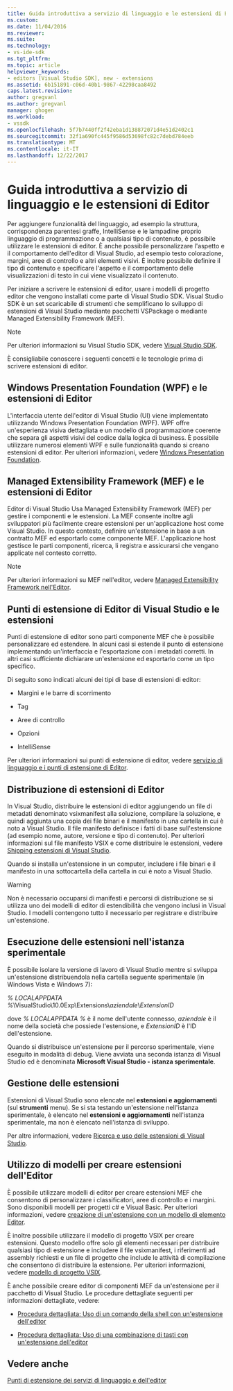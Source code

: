 ```yaml
---
title: Guida introduttiva a servizio di linguaggio e le estensioni di Editor | Documenti Microsoft
ms.custom: 
ms.date: 11/04/2016
ms.reviewer: 
ms.suite: 
ms.technology:
- vs-ide-sdk
ms.tgt_pltfrm: 
ms.topic: article
helpviewer_keywords:
- editors [Visual Studio SDK], new - extensions
ms.assetid: 6b151891-c06d-40b1-9867-42298caa8492
caps.latest.revision: 
author: gregvanl
ms.author: gregvanl
manager: ghogen
ms.workload:
- vssdk
ms.openlocfilehash: 5f7b7440ff2f42eba1d138872071d4e51d2402c1
ms.sourcegitcommit: 32f1a690fc445f9586d53698fc82c7debd784eeb
ms.translationtype: MT
ms.contentlocale: it-IT
ms.lasthandoff: 12/22/2017
---
```

# <a name="getting-started-with-language-service-and-editor-extensions"></a>Guida introduttiva a servizio di linguaggio e le estensioni di Editor
Per aggiungere funzionalità del linguaggio, ad esempio la struttura, corrispondenza parentesi graffe, IntelliSense e le lampadine proprio linguaggio di programmazione o a qualsiasi tipo di contenuto, è possibile utilizzare le estensioni di editor. È anche possibile personalizzare l'aspetto e il comportamento dell'editor di Visual Studio, ad esempio testo colorazione, margini, aree di controllo e altri elementi visivi. È inoltre possibile definire il tipo di contenuto e specificare l'aspetto e il comportamento delle visualizzazioni di testo in cui viene visualizzato il contenuto.  
  
 Per iniziare a scrivere le estensioni di editor, usare i modelli di progetto editor che vengono installati come parte di Visual Studio SDK. Visual Studio SDK è un set scaricabile di strumenti che semplificano lo sviluppo di estensioni di Visual Studio mediante pacchetti VSPackage o mediante Managed Extensibility Framework (MEF).  
  
> [!NOTE]
>  Per ulteriori informazioni su Visual Studio SDK, vedere [Visual Studio SDK](../extensibility/visual-studio-sdk.md).  
  
 È consigliabile conoscere i seguenti concetti e le tecnologie prima di scrivere estensioni di editor.  
  
## <a name="the-windows-presentation-foundation-wpf-and-editor-extensions"></a>Windows Presentation Foundation (WPF) e le estensioni di Editor  
 L'interfaccia utente dell'editor di Visual Studio (UI) viene implementato utilizzando Windows Presentation Foundation (WPF). WPF offre un'esperienza visiva dettagliata e un modello di programmazione coerente che separa gli aspetti visivi del codice dalla logica di business. È possibile utilizzare numerosi elementi WPF e sulle funzionalità quando si creano estensioni di editor. Per ulteriori informazioni, vedere [Windows Presentation Foundation](/dotnet/framework/wpf/index).  
  
## <a name="the-managed-extensibility-framework-mef-and-editor-extensions"></a>Managed Extensibility Framework (MEF) e le estensioni di Editor  
 Editor di Visual Studio Usa Managed Extensibility Framework (MEF) per gestire i componenti e le estensioni. La MEF consente inoltre agli sviluppatori più facilmente creare estensioni per un'applicazione host come Visual Studio. In questo contesto, definire un'estensione in base a un contratto MEF ed esportarlo come componente MEF. L'applicazione host gestisce le parti componenti, ricerca, li registra e assicurarsi che vengano applicate nel contesto corretto.  
  
> [!NOTE]
>  Per ulteriori informazioni su MEF nell'editor, vedere [Managed Extensibility Framework nell'Editor](../extensibility/managed-extensibility-framework-in-the-editor.md).  
  
## <a name="visual-studio-editor-extension-points-and-extensions"></a>Punti di estensione di Editor di Visual Studio e le estensioni  
 Punti di estensione di editor sono parti componente MEF che è possibile personalizzare ed estendere. In alcuni casi si estende il punto di estensione implementando un'interfaccia e l'esportazione con i metadati corretti. In altri casi sufficiente dichiarare un'estensione ed esportarlo come un tipo specifico.  
  
 Di seguito sono indicati alcuni dei tipi di base di estensioni di editor:  
  
-   Margini e le barre di scorrimento  
  
-   Tag  
  
-   Aree di controllo  
  
-   Opzioni  
  
-   IntelliSense  
  
 Per ulteriori informazioni sui punti di estensione di editor, vedere [servizio di linguaggio e i punti di estensione di Editor](../extensibility/language-service-and-editor-extension-points.md).  
  
## <a name="deploying-editor-extensions"></a>Distribuzione di estensioni di Editor  
 In Visual Studio, distribuire le estensioni di editor aggiungendo un file di metadati denominato vsixmanifest alla soluzione, compilare la soluzione, e quindi aggiunta una copia dei file binari e il manifesto in una cartella in cui è noto a Visual Studio. Il file manifesto definisce i fatti di base sull'estensione (ad esempio nome, autore, versione e tipo di contenuto). Per ulteriori informazioni sul file manifesto VSIX e come distribuire le estensioni, vedere [Shipping estensioni di Visual Studio](../extensibility/shipping-visual-studio-extensions.md).  
  
 Quando si installa un'estensione in un computer, includere i file binari e il manifesto in una sottocartella della cartella in cui è noto a Visual Studio.  
  
> [!WARNING]
>  Non è necessario occuparsi di manifesti e percorsi di distribuzione se si utilizza uno dei modelli di editor di estendibilità che vengono inclusi in Visual Studio. I modelli contengono tutto il necessario per registrare e distribuire un'estensione.  
  
## <a name="running-extensions-in-the-experimental-instance"></a>Esecuzione delle estensioni nell'istanza sperimentale  
 È possibile isolare la versione di lavoro di Visual Studio mentre si sviluppa un'estensione distribuendola nella cartella seguente sperimentale (in Windows Vista e Windows 7):  
  
 *% LOCALAPPDATA %*\VisualStudio\10.0Exp\Extensions\\*aziendale*\\*ExtensionID*  
  
 dove *% LOCALAPPDATA %* è il nome dell'utente connesso, *aziendale* è il nome della società che possiede l'estensione, e *ExtensionID* è l'ID dell'estensione.  
  
 Quando si distribuisce un'estensione per il percorso sperimentale, viene eseguito in modalità di debug. Viene avviata una seconda istanza di Visual Studio ed è denominata **Microsoft Visual Studio - istanza sperimentale**.  
  
## <a name="managing-extensions"></a>Gestione delle estensioni  
 Estensioni di Visual Studio sono elencate nel **estensioni e aggiornamenti** (sul **strumenti** menu). Se si sta testando un'estensione nell'istanza sperimentale, è elencato nel **estensioni e aggiornamenti** nell'istanza sperimentale, ma non è elencato nell'istanza di sviluppo.  
  
 Per altre informazioni, vedere [Ricerca e uso delle estensioni di Visual Studio](../ide/finding-and-using-visual-studio-extensions.md).  
  
## <a name="using-templates-to-create-editor-extensions"></a>Utilizzo di modelli per creare estensioni dell'Editor  
 È possibile utilizzare modelli di editor per creare estensioni MEF che consentono di personalizzare i classificatori, aree di controllo e i margini. Sono disponibili modelli per progetti c# e Visual Basic. Per ulteriori informazioni, vedere [creazione di un'estensione con un modello di elemento Editor](../extensibility/creating-an-extension-with-an-editor-item-template.md).  
  
 È inoltre possibile utilizzare il modello di progetto VSIX per creare estensioni. Questo modello offre solo gli elementi necessari per distribuire qualsiasi tipo di estensione e includere il file vsixmanifest, i riferimenti ad assembly richiesti e un file di progetto che include le attività di compilazione che consentono di distribuire la estensione. Per ulteriori informazioni, vedere [modello di progetto VSIX](../extensibility/vsix-project-template.md).  
  
 È anche possibile creare editor di componenti MEF da un'estensione per il pacchetto di Visual Studio. Le procedure dettagliate seguenti per informazioni dettagliate, vedere:  
  
-   [Procedura dettagliata: Uso di un comando della shell con un'estensione dell'editor](../extensibility/walkthrough-using-a-shell-command-with-an-editor-extension.md)  
  
-   [Procedura dettagliata: Uso di una combinazione di tasti con un'estensione dell'editor](../extensibility/walkthrough-using-a-shortcut-key-with-an-editor-extension.md)  
  
## <a name="see-also"></a>Vedere anche  
 [Punti di estensione dei servizi di linguaggio e dell'editor](../extensibility/language-service-and-editor-extension-points.md)